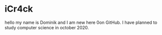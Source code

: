 # iCr4ck

hello my name is Dominik and I am new here 0on GitHub. I have planned to study computer science in october 2020. 
